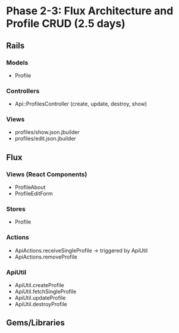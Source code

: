 # Phase 2-3: Flux Architecture and Profile CRUD (2.5 days)

## Rails
### Models
* Profile

### Controllers
* Api::ProfilesController (create, update, destroy, show)

### Views
* profiles/show.json.jbuilder
* profiles/edit.json.jbuilder

## Flux
### Views (React Components)
* ProfileAbout
* ProfileEditForm

### Stores
* Profile

### Actions
* ApiActions.receiveSingleProfile -> triggered by ApiUtil
* ApiActions.removeProfile

### ApiUtil
* ApiUtil.createProfile
* ApiUtil.fetchSingleProfile
* ApiUtil.updateProfile
* ApiUtil.destroyProfile

## Gems/Libraries
